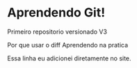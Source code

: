 # Aprendendo Git!
 Primeiro repositorio versionado V3

 Por que usar o diff
 Aprendendo na pratica
 
 Essa linha eu adicionei diretamente no site.

